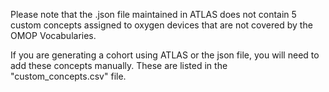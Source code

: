 Please note that the .json file maintained in ATLAS does not contain 5 custom concepts assigned to oxygen devices that are not covered by the OMOP Vocabularies. 

If you are generating a cohort using ATLAS or the json file, you will need to add these concepts manually. These are listed in the "custom_concepts.csv" file.
